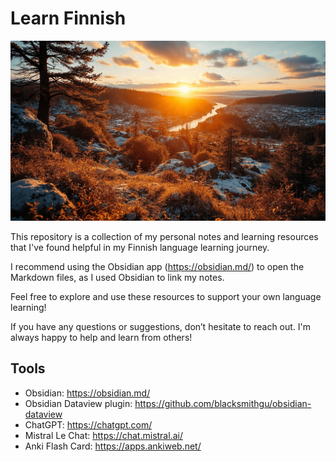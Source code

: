# Learn Finnish

![Learn Finnish banner image](./assets/banner-image.png)

This repository is a collection of my personal notes and learning resources that I've found helpful in my Finnish language learning journey.

I recommend using the Obsidian app (<https://obsidian.md/>) to open the Markdown files, as I used Obsidian to link my notes.

Feel free to explore and use these resources to support your own language learning!

If you have any questions or suggestions, don’t hesitate to reach out. I'm always happy to help and learn from others!

## Tools

- Obsidian: <https://obsidian.md/>
- Obsidian Dataview plugin: <https://github.com/blacksmithgu/obsidian-dataview>
- ChatGPT: <https://chatgpt.com/>
- Mistral Le Chat: <https://chat.mistral.ai/>
- Anki Flash Card: <https://apps.ankiweb.net/>
